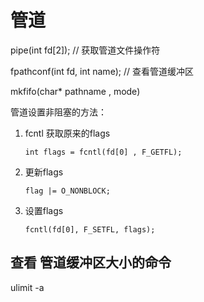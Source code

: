 # 管道

pipe(int fd[2]);  // 获取管道文件操作符    

fpathconf(int fd, int name);  // 查看管道缓冲区

mkfifo(char* pathname , mode)


管道设置非阻塞的方法： 

1. fcntl 获取原来的flags
    ```
    int flags = fcntl(fd[0] , F_GETFL);
    ```
2. 更新flags
    ```
    flag |= O_NONBLOCK;
    ```
3. 设置flags
    ```
    fcntl(fd[0], F_SETFL, flags);
    ```
    

## 查看 管道缓冲区大小的命令
 ulimit -a 